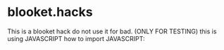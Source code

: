 # blooket.hacks
This is a blooket hack do not use it for bad. (ONLY FOR TESTING)
this is using JAVASCRIPT
how to import
JAVASCRIPT:
